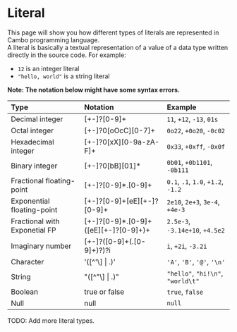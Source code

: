 # Literal 
This page will show you how different types of literals are represented in Cambo 
programming language.  
A literal is basically a textual representation of a value of a data type written 
directly in the source code.
For example:
- `12` is an integer literal
- `"hello, world"` is a string literal

**Note: The notation below might have some syntax errors.**

| Type                          | Notation                             | Example                            |
| :---------------------------- | :----------------------------------- | :--------------------------------- |
| Decimal integer               | [+-]?[0-9]+                          | `11`, `+12`, `-13`, `01s`          |
| Octal integer                 | [+-]?0[oOcC][0-7]+                   | `0o22`, `+0o20`, `-0c02`           |
| Hexadecimal integer           | [+-]?0[xX][0-9a-zA-F]+               | `0x33`, `+0xff`, `-0x0f`           |
| Binary integer                | [+-]?0[bB][01]*                      | `0b01`, `+0b1101`, `-0b111`        |
| Fractional floating-point     | [+-]?[0-9]*.[0-9]+                   | `0.1`, `.1`, `1.0`, `+1.2`, `-1.2` |
| Exponential floating-point    | [+-]?[0-9]+[eE][+-]?[0-9]+           | `2e10`, `2e+3`, `3e-4`, `+4e-3`    |
| Fractional with Exponetial FP | [+-]?[0-9]*.[0-9]+([eE][+-]?[0-9]+)+ | `2.5e-3`, `-3.14e+10`, `+4.5e2`    |
| Imaginary number              | [+-]?([0-9]+(\.[0-9]+)?)?i           | `i`, `+2i`, `-3.2i`                |
| Character                     | '([^'\\] \| \.)'                     | `'A'`, `'B'`, `'@'`, `'\n'`        |
| String                        | "([^"\\] \| \.)"                     | `"hello"`, `"hi!\n"`, `"world\t"`  |
| Boolean                       | true or false                        | `true`, `false`                    |
| Null                          | null                                 | `null`                             |

TODO: Add more literal types.